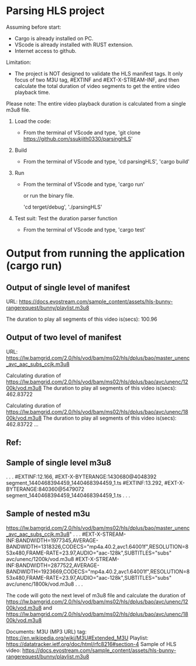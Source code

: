 Parsing HLS project
===================
Assuming before start:
- Cargo is already installed on PC.
- VScode is already installed with RUST extension.
- Internet access to github.

Limitation:
- The project is NOT designed to validate the HLS manifest tags. It only focus of two M3U tag, #EXTINF and #EXT-X-STREAM-INF, 
and then calculate the total duration of video segments to get the entire video playback time.

Please note: 
The entire video playback duration is calculated from a single m3u8 file.


1) Load the code:
    - From the terminal of VScode and type, 
        'git clone https://github.com/ssukijth0330/parsingHLS'
2) Build
    - From the terminal of VScode and type, 
        'cd parsingHLS', 
        'cargo build'
3) Run
    - From the terminal of VScode and type, 
        'cargo run'

        or run the binary file.

        'cd terget/debug',
        './parsingHLS'

4) Test suit: Test the duration parser function
    - From the terminal of VScode and type, 
        'cargo test'


Output from running the application (cargo run)
===============================================

Output of single level of manifest
----------------------------------
URL: https://docs.evostream.com/sample_content/assets/hls-bunny-rangerequest/bunny/playlist.m3u8

The duration to play all segments of this video is(secs): 100.96




Output of two level of manifest
-------------------------------
URL: https://lw.bamgrid.com/2.0/hls/vod/bam/ms02/hls/dplus/bao/master_unenc_avc_aac_subs_ccjk.m3u8

Calculating duration of https://lw.bamgrid.com/2.0/hls/vod/bam/ms02/hls/dplus/bao/avc/unenc/1200k/vod.m3u8
The duration to play all segments of this video is(secs): 462.83722

Calculating duration of https://lw.bamgrid.com/2.0/hls/vod/bam/ms02/hls/dplus/bao/avc/unenc/1800k/vod.m3u8
The duration to play all segments of this video is(secs): 462.83722
...


Ref:
----
Sample of single level m3u8
--------------------------
.
.
.
#EXTINF:12.166,
#EXT-X-BYTERANGE:1430680@4048392
segment_1440468394459_1440468394459_1.ts
#EXTINF:13.292,
#EXT-X-BYTERANGE:840360@5479072
segment_1440468394459_1440468394459_1.ts
.
.
.

Sample of nested m3u
--------------------

https://lw.bamgrid.com/2.0/hls/vod/bam/ms02/hls/dplus/bao/master_unenc_avc_aac_subs_ccjk.m3u8"
.
.
.
#EXT-X-STREAM-INF:BANDWIDTH=1977345,AVERAGE-BANDWIDTH=1318326,CODECS="mp4a.40.2,avc1.64001f",RESOLUTION=853x480,FRAME-RATE=23.97,AUDIO="aac-128k",SUBTITLES="subs"
avc/unenc/1200k/vod.m3u8
#EXT-X-STREAM-INF:BANDWIDTH=2877522,AVERAGE-BANDWIDTH=1923669,CODECS="mp4a.40.2,avc1.64001f",RESOLUTION=853x480,FRAME-RATE=23.97,AUDIO="aac-128k",SUBTITLES="subs"
avc/unenc/1800k/vod.m3u8
.
.
.

The code will goto the next level of m3u8 file and calculate the duration of https://lw.bamgrid.com/2.0/hls/vod/bam/ms02/hls/dplus/bao/avc/unenc/1200k/vod.m3u8 and https://lw.bamgrid.com/2.0/hls/vod/bam/ms02/hls/dplus/bao/avc/unenc/1800k/vod.m3u8


Documents:
M3U (MP3 URL) tag:     https://en.wikipedia.org/wiki/M3U#Extended_M3U
Playlist:  https://datatracker.ietf.org/doc/html/rfc8216#section-4
Sample of HLS video: https://docs.evostream.com/sample_content/assets/hls-bunny-rangerequest/bunny/playlist.m3u8

